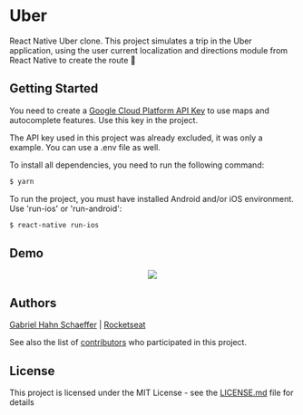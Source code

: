 # Uber

React Native Uber clone. This project simulates a trip in the Uber application, using the user current localization and directions module from React Native to create the route :blue_car:
 
 ## Getting Started
 
You need to create a [Google Cloud Platform API Key](https://console.cloud.google.com) to use maps and autocomplete features. Use this key in the project.

The API key used in this project was already excluded, it was only a example. You can use a .env file as well.

To install all dependencies, you need to run the following command:

```sh
$ yarn
```

To run the project, you must have installed Android and/or iOS environment. Use 'run-ios' or 'run-android':

```sh
$ react-native run-ios
```

## Demo

<p align="center">
    <img src="https://media.giphy.com/media/S5PxcwjqFGDVIhgsu1/giphy.gif">
</p>

## Authors

[Gabriel Hahn Schaeffer](https://github.com/gabriel-hahn/) | [Rocketseat](https://github.com/Rocketseat)

See also the list of [contributors](https://github.com/gabriel-hahn/uber-layout/contributors) who participated in this project.

## License

This project is licensed under the MIT License - see the [LICENSE.md](LICENSE) file for details
